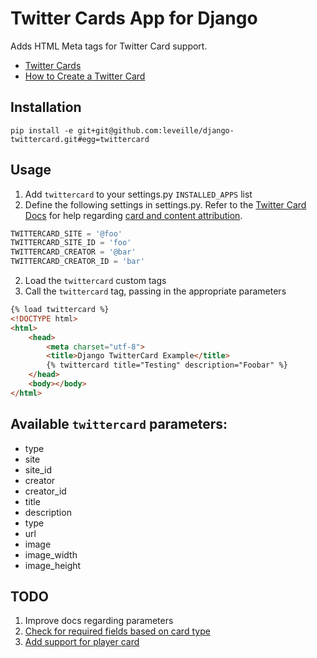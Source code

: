 # Twitter Cards App for Django

Adds HTML Meta tags for Twitter Card support.

* [Twitter Cards](https://dev.twitter.com/docs/cards)
* [How to Create a Twitter Card](http://davidwalsh.name/twitter-cards)
    
## Installation

```
pip install -e git+git@github.com:leveille/django-twittercard.git#egg=twittercard
```

## Usage

1. Add `twittercard` to your settings.py `INSTALLED_APPS` list
2. Define the following settings in settings.py.  Refer to the [Twitter Card Docs](https://dev.twitter.com/docs/cards) for help regarding [card and content attribution](https://dev.twitter.com/docs/cards#content).

```python
TWITTERCARD_SITE = '@foo'
TWITTERCARD_SITE_ID = 'foo'
TWITTERCARD_CREATOR = '@bar'
TWITTERCARD_CREATOR_ID = 'bar'
```

2. Load the `twittercard` custom tags
3. Call the `twittercard` tag, passing in the appropriate parameters

```html
{% load twittercard %}
<!DOCTYPE html>
<html>
    <head>
        <meta charset="utf-8">
        <title>Django TwitterCard Example</title>
        {% twittercard title="Testing" description="Foobar" %}
    </head>
    <body></body>
</html>
```

## Available `twittercard` parameters:

* type
* site
* site_id
* creator
* creator_id
* title
* description
* type
* url
* image
* image_width
* image_height

## TODO

1. Improve docs regarding parameters
2. [Check for required fields based on card type](https://github.com/leveille/django-twittercard/issues/1)
3. [Add support for player card](https://github.com/leveille/django-twittercard/issues/2)

